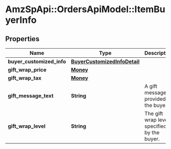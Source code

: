 # AmzSpApi::OrdersApiModel::ItemBuyerInfo

## Properties
Name | Type | Description | Notes
------------ | ------------- | ------------- | -------------
**buyer_customized_info** | [**BuyerCustomizedInfoDetail**](BuyerCustomizedInfoDetail.md) |  | [optional] 
**gift_wrap_price** | [**Money**](Money.md) |  | [optional] 
**gift_wrap_tax** | [**Money**](Money.md) |  | [optional] 
**gift_message_text** | **String** | A gift message provided by the buyer. | [optional] 
**gift_wrap_level** | **String** | The gift wrap level specified by the buyer. | [optional] 

